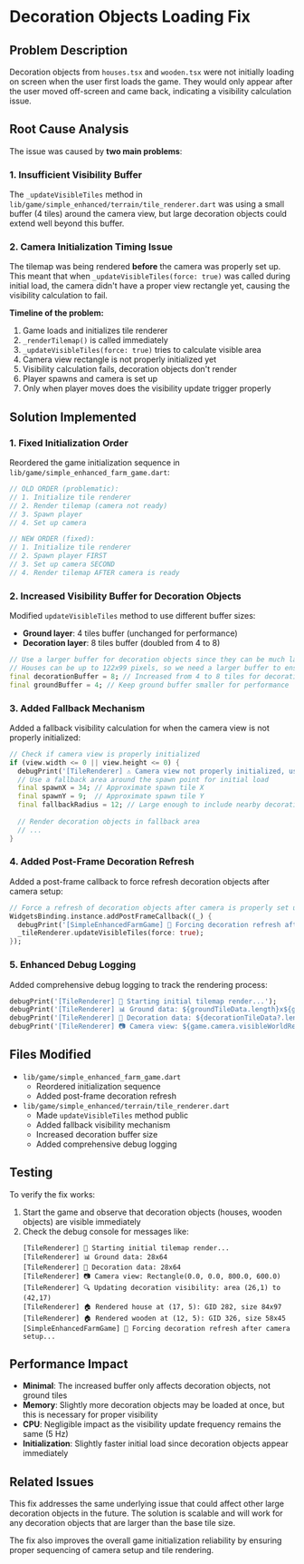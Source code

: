 # Decoration Objects Loading Fix

## Problem Description

Decoration objects from `houses.tsx` and `wooden.tsx` were not initially loading on screen when the user first loads the game. They would only appear after the user moved off-screen and came back, indicating a visibility calculation issue.

## Root Cause Analysis

The issue was caused by **two main problems**:

### 1. Insufficient Visibility Buffer
The `_updateVisibleTiles` method in `lib/game/simple_enhanced/terrain/tile_renderer.dart` was using a small buffer (4 tiles) around the camera view, but large decoration objects could extend well beyond this buffer.

### 2. Camera Initialization Timing Issue
The tilemap was being rendered **before** the camera was properly set up. This meant that when `_updateVisibleTiles(force: true)` was called during initial load, the camera didn't have a proper view rectangle yet, causing the visibility calculation to fail.

**Timeline of the problem:**
1. Game loads and initializes tile renderer
2. `_renderTilemap()` is called immediately
3. `_updateVisibleTiles(force: true)` tries to calculate visible area
4. Camera view rectangle is not properly initialized yet
5. Visibility calculation fails, decoration objects don't render
6. Player spawns and camera is set up
7. Only when player moves does the visibility update trigger properly

## Solution Implemented

### 1. Fixed Initialization Order

Reordered the game initialization sequence in `lib/game/simple_enhanced_farm_game.dart`:

```dart
// OLD ORDER (problematic):
// 1. Initialize tile renderer
// 2. Render tilemap (camera not ready)
// 3. Spawn player
// 4. Set up camera

// NEW ORDER (fixed):
// 1. Initialize tile renderer
// 2. Spawn player FIRST
// 3. Set up camera SECOND
// 4. Render tilemap AFTER camera is ready
```

### 2. Increased Visibility Buffer for Decoration Objects

Modified `updateVisibleTiles` method to use different buffer sizes:
- **Ground layer**: 4 tiles buffer (unchanged for performance)
- **Decoration layer**: 8 tiles buffer (doubled from 4 to 8)

```dart
// Use a larger buffer for decoration objects since they can be much larger than base tiles
// Houses can be up to 122x99 pixels, so we need a larger buffer to ensure they're visible
final decorationBuffer = 8; // Increased from 4 to 8 tiles for decoration objects
final groundBuffer = 4; // Keep ground buffer smaller for performance
```

### 3. Added Fallback Mechanism

Added a fallback visibility calculation for when the camera view is not properly initialized:

```dart
// Check if camera view is properly initialized
if (view.width <= 0 || view.height <= 0) {
  debugPrint('[TileRenderer] ⚠️ Camera view not properly initialized, using fallback visibility area');
  // Use a fallback area around the spawn point for initial load
  final spawnX = 34; // Approximate spawn tile X
  final spawnY = 9;  // Approximate spawn tile Y
  final fallbackRadius = 12; // Large enough to include nearby decoration objects
  
  // Render decoration objects in fallback area
  // ...
}
```

### 4. Added Post-Frame Decoration Refresh

Added a post-frame callback to force refresh decoration objects after camera setup:

```dart
// Force a refresh of decoration objects after camera is properly set up
WidgetsBinding.instance.addPostFrameCallback((_) {
  debugPrint('[SimpleEnhancedFarmGame] 🔄 Forcing decoration refresh after camera setup...');
  _tileRenderer.updateVisibleTiles(force: true);
});
```

### 5. Enhanced Debug Logging

Added comprehensive debug logging to track the rendering process:

```dart
debugPrint('[TileRenderer] 🎨 Starting initial tilemap render...');
debugPrint('[TileRenderer] 📊 Ground data: ${groundTileData.length}x${groundTileData[0].length}');
debugPrint('[TileRenderer] 🎨 Decoration data: ${decorationTileData?.length ?? 0}x${decorationTileData?[0].length ?? 0}');
debugPrint('[TileRenderer] 📷 Camera view: ${game.camera.visibleWorldRect}');
```

## Files Modified

- `lib/game/simple_enhanced_farm_game.dart`
  - Reordered initialization sequence
  - Added post-frame decoration refresh
- `lib/game/simple_enhanced/terrain/tile_renderer.dart`
  - Made `updateVisibleTiles` method public
  - Added fallback visibility mechanism
  - Increased decoration buffer size
  - Added comprehensive debug logging

## Testing

To verify the fix works:

1. Start the game and observe that decoration objects (houses, wooden objects) are visible immediately
2. Check the debug console for messages like:
   ```
   [TileRenderer] 🎨 Starting initial tilemap render...
   [TileRenderer] 📊 Ground data: 28x64
   [TileRenderer] 🎨 Decoration data: 28x64
   [TileRenderer] 📷 Camera view: Rectangle(0.0, 0.0, 800.0, 600.0)
   [TileRenderer] 🔍 Updating decoration visibility: area (26,1) to (42,17)
   [TileRenderer] 🏠 Rendered house at (17, 5): GID 282, size 84x97
   [TileRenderer] 🏠 Rendered wooden at (12, 5): GID 326, size 58x45
   [SimpleEnhancedFarmGame] 🔄 Forcing decoration refresh after camera setup...
   ```

## Performance Impact

- **Minimal**: The increased buffer only affects decoration objects, not ground tiles
- **Memory**: Slightly more decoration objects may be loaded at once, but this is necessary for proper visibility
- **CPU**: Negligible impact as the visibility update frequency remains the same (5 Hz)
- **Initialization**: Slightly faster initial load since decoration objects appear immediately

## Related Issues

This fix addresses the same underlying issue that could affect other large decoration objects in the future. The solution is scalable and will work for any decoration objects that are larger than the base tile size.

The fix also improves the overall game initialization reliability by ensuring proper sequencing of camera setup and tile rendering.
